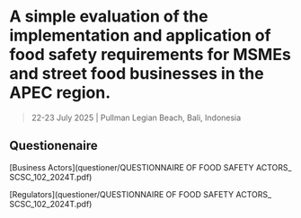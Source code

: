 # A simple evaluation of the implementation and application of food safety requirements for MSMEs and street food businesses in the APEC region.

> 22-23 July 2025 | Pullman Legian Beach, Bali, Indonesia

## Questionenaire

[Business Actors](questioner/QUESTIONNAIRE OF FOOD SAFETY ACTORS_ SCSC_102_2024T.pdf)

[Regulators](questioner/QUESTIONNAIRE OF FOOD SAFETY ACTORS_ SCSC_102_2024T.pdf)